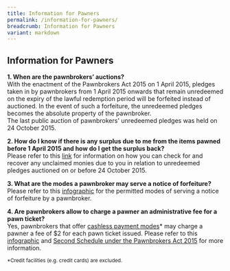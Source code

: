 ```yaml
---
title: Information for Pawners
permalink: /information-for-pawners/
breadcrumb: Information for Pawners
variant: markdown
---
```

Information for Pawners
---
**1. When are the pawnbrokers’ auctions?**<br>
With the enactment of the Pawnbrokers Act 2015 on 1 April 2015, pledges taken in by pawnbrokers from 1 April 2015 onwards that remain unredeemed on the expiry of the lawful redemption period will be forfeited instead of auctioned. In the event of such a forfeiture, the unredeemed pledges becomes the absolute property of the pawnbroker.<br>
The last public auction of pawnbrokers' unredeemed pledges was held on 24 October 2015. 

**2. How do I know if there is any surplus due to me from the items pawned before 1 April 2015 and how do I get the surplus back?**<br>
Please refer to this [link](https://rop.mlaw.gov.sg/information-for-pawners/unclaimed-monies/) for information on how you can check for and recover any unclaimed monies due to you in relation to unredeemed pledges auctioned on or before 24 October 2015.

**3. What are the modes a pawnbroker may serve a notice of forfeiture?**<br>
Please refer to this [infographic](https://rop.mlaw.gov.sg/files/Infograph%20on%20Digitalisation%20in%20the%20Pawnbroking%20Sector.pdf) for the permitted modes of serving a notice of forfeiture by a pawnbroker.

**4. Are pawnbrokers allow to charge a pawner an administrative fee for a pawn ticket?**<br>
Yes, pawnbrokers that offer <u>cashless payment modes</u>* may charge a pawner a fee of $2 for each pawn ticket issued. Please refer to this [infographic](https://rop.mlaw.gov.sg/files/Infograph%20on%20Digitalisation%20in%20the%20Pawnbroking%20Sector.pdf) and [Second Schedule under the Pawnbrokers Act 2015](https://sso.agc.gov.sg/Act/PA2015?WholeDoc=1#Sc2-) for more information.<br>

<sub>*Credit facilities (e.g. credit cards) are excluded.</sub>
